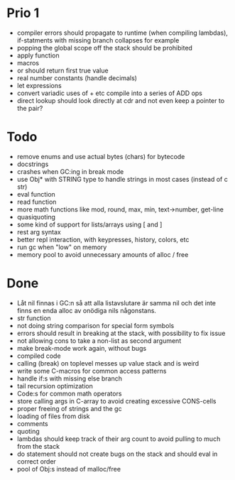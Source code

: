 Prio 1
======
* compiler errors should propagate to runtime (when compiling lambdas), if-statments with missing branch collapses for example
* popping the global scope off the stack should be prohibited
* apply function
* macros
* or should return first true value
* real number constants (handle decimals)
* let expressions
* convert variadic uses of + etc compile into a series of ADD ops
* direct lookup should look directly at cdr and not even keep a pointer to the pair?

Todo
====
* remove enums and use actual bytes (chars) for bytecode
* docstrings
* crashes when GC:ing in break mode
* use Obj* with STRING type to handle strings in most cases (instead of c str)
* eval function
* read function
* more math functions like mod, round, max, min, text->number, get-line
* quasiquoting
* some kind of support for lists/arrays using [ and ]
* rest arg syntax
* better repl interaction, with keypresses, history, colors, etc
* run gc when "low" on memory
* memory pool to avoid unnecessary amounts of alloc / free

Done
====
* Låt nil finnas i GC:n så att alla listavslutare är samma nil och det inte finns en enda alloc av onödiga nils någonstans.
* str function
* not doing string comparison for special form symbols
* errors should result in breaking at the stack, with possibility to fix issue
* not allowing cons to take a non-list as second argument
* make break-mode work again, without bugs
* compiled code
* calling (break) on toplevel messes up value stack and is weird
* write some C-macros for common access patterns
* handle if:s with missing else branch
* tail recursion optimization
* Code:s for common math operators
* store calling args in C-array to avoid creating excessive CONS-cells
* proper freeing of strings and the gc
* loading of files from disk
* comments
* quoting
* lambdas should keep track of their arg count to avoid pulling to much from the stack
* do statement should not create bugs on the stack and should eval in correct order
* pool of Obj:s instead of malloc/free
